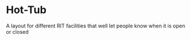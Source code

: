# Hot-Tub
A layout for different RIT facilities that well let people know when it is open or closed
